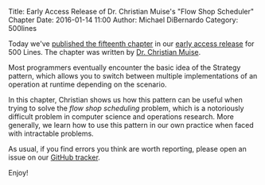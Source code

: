 Title: Early Access Release of Dr. Christian Muise's "Flow Shop Scheduler" Chapter 
Date: 2016-01-14 11:00
Author: Michael DiBernardo
Category: 500lines

Today we've [published the fifteenth chapter](http://aosabook.org/en/500L/a-flow-shop-scheduler.html) in our [early access
release](http://aosabook.org/blog/2015/09/500-lines-or-less-early-access-web-release/)
for 500 Lines. The chapter was written by [Dr. Christian Muise](http://haz.ca).

Most programmers eventually encounter the basic idea of the Strategy pattern,
which allows you to switch between multiple implementations of an operation at
runtime depending on the scenario. 

In this chapter, Christian shows us how this pattern can be useful when trying
to solve the _flow shop scheduling_ problem, which is a notoriously difficult
problem in computer science and operations research. More generally, we learn
how to use this pattern in our own practice when faced with intractable
problems.

As usual, if you find errors you think are worth reporting, please open an issue on our
[GitHub tracker](https://github.com/aosabook/500lines/issues). 

Enjoy!
